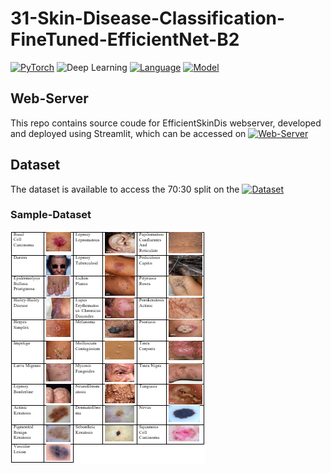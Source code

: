# 31-Skin-Disease-Classification-FineTuned-EfficientNet-B2

[![PyTorch](https://img.shields.io/badge/Framework-PyTorch-79FEE1)](https://pytorch.org)
![Deep Learning](https://img.shields.io/badge/Type-Deep%20Learning-FFAE42)
[![Language](https://img.shields.io/badge/Language-Python-0000FF)](https://www.python.org/)
[![Model](https://img.shields.io/badge/Model-EfficientNet%20B2-79FFB2)](https://pytorch.org/vision/main/models/generated/torchvision.models.efficientnet_b2.html)

## Web-Server
This repo contains source coude for EfficientSkinDis webserver, developed and deployed using Streamlit, which can be accessed on [![Web-Server](https://img.shields.io/badge/Web-Server-Streamlit-00FF00)](https://abdulrafay97-skin-d-app-m03hjf.streamlit.app/)

## Dataset
The dataset is available to access the 70:30 split on the [![Dataset](https://img.shields.io/badge/Dataset-Drive-FFFFF)](https://drive.google.com/drive/folders/1AiDVpgy-o4ZLKXZ_yqnWWEHFYhCbrfP1?usp=share_link)

### Sample-Dataset
![](Sample-Images/Capture.PNG)
